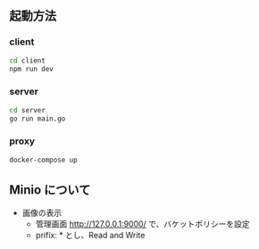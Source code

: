 ## 起動方法

### client

```sh
cd client
npm run dev
```

### server

```sh
cd server
go run main.go
```

### proxy

```sh
docker-compose up
```

## Minio について

- 画像の表示
  - 管理画面 http://127.0.0.1:9000/ で、バケットポリシーを設定
  - prifix: \* とし、Read and Write
